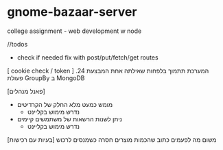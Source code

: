 # gnome-bazaar-server
college assignment - web development w node



//todos

- check if needed fix with post/put/fetch/get routes

[ cookie check / token ]
.24 המערכת תתמוך בלפחות שאילתה אחת המבצעת פעולת GroupBy ב MongoDB

[פאנל מנהלים]
- מומש כמעט מלא החלק של הקרדיטים
  - נדרש מימוש בקליינט
- ניתן לשנות הרשאות של משתמשים קיימים
  - נדרש מימוש בקליינט
 
 

[בעיות עם רכישות]
 משום מה לפעמים כתוב שהכמות מוצרים חסרה כשמנסים לרכוש
